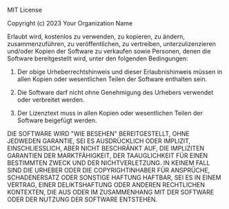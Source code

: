 MIT License

Copyright (c) 2023 Your Organization Name

Erlaubt wird, kostenlos zu verwenden, zu kopieren, zu ändern, zusammenzuführen, zu veröffentlichen, zu vertreiben, unterzulizenzieren und/oder Kopien der Software zu verkaufen sowie Personen, denen die Software bereitgestellt wird, unter den folgenden Bedingungen:

1. Der obige Urheberrechtshinweis und dieser Erlaubnishinweis müssen in allen Kopien oder wesentlichen Teilen der Software enthalten sein.

2. Die Software darf nicht ohne Genehmigung des Urhebers verwendet oder verbreitet werden.

3. Der Lizenztext muss in allen Kopien oder wesentlichen Teilen der Software beigefügt werden.

DIE SOFTWARE WIRD "WIE BESEHEN" BEREITGESTELLT, OHNE JEDWEDEN GARANTIE, SEI ES AUSDRÜCKLICH ODER IMPLIZIT, EINSCHLIESSLICH, ABER NICHT BESCHRÄNKT AUF, DIE IMPLIZITEN GARANTIEN DER MARKTFÄHIGKEIT, DER TAAUGLICHKEIT FÜR EINEN BESTIMMTEN ZWECK UND DER NICHTVERLETZUNG. IN KEINEM FALL SIND DIE URHEBER ODER DIE COPYRIGHTINHABER FÜR ANSPRÜCHE, SCHADENERSATZ ODER SONSTIGE HAFTUNG HAFTBAR, SEI ES IN EINEM VERTRAG, EINER DELIKTSHAFTUNG ODER ANDEREN RECHTLICHEN KONTEXTEN, DIE AUS ODER IM ZUSAMMENHANG MIT DER SOFTWARE ODER DER NUTZUNG DER SOFTWARE ENTSTEHEN.